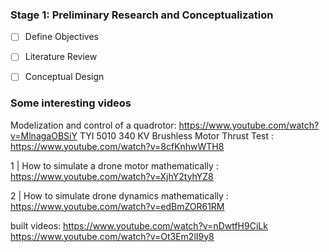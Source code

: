 ### Stage 1: Preliminary Research and Conceptualization

- [ ] Define Objectives
- [ ] Literature Review
- [ ] Conceptual Design


### Some interesting videos
Modelization and control of a quadrotor:   https://www.youtube.com/watch?v=MlnagaOBSiY
TYI 5010 340 KV Brushless Motor Thrust Test : https://www.youtube.com/watch?v=8cfKnhwWTH8


1 | How to simulate a drone motor mathematically : https://www.youtube.com/watch?v=XjhY2tyhYZ8

2 | How to simulate drone dynamics mathematically : https://www.youtube.com/watch?v=edBmZOR61RM



built videos:
https://www.youtube.com/watch?v=nDwtfH9CiLk
https://www.youtube.com/watch?v=Ot3Em2lI9y8
